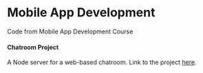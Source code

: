 # Mobile App Development
Code from Mobile App Development Course


#### Chatroom Project
A Node server for a web-based chatroom. Link to the project [here](./chatroom).
